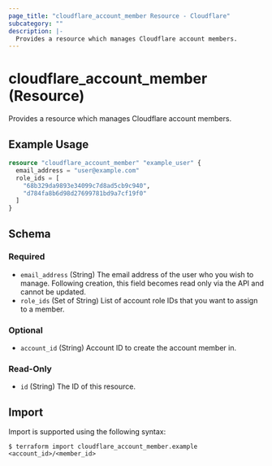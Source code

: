 ```yaml
---
page_title: "cloudflare_account_member Resource - Cloudflare"
subcategory: ""
description: |-
  Provides a resource which manages Cloudflare account members.
---
```


# cloudflare_account_member (Resource)

Provides a resource which manages Cloudflare account members.

## Example Usage

```terraform
resource "cloudflare_account_member" "example_user" {
  email_address = "user@example.com"
  role_ids = [
    "68b329da9893e34099c7d8ad5cb9c940",
    "d784fa8b6d98d27699781bd9a7cf19f0"
  ]
}
```
<!-- schema generated by tfplugindocs -->
## Schema

### Required

- `email_address` (String) The email address of the user who you wish to manage. Following creation, this field becomes read only via the API and cannot be updated.
- `role_ids` (Set of String) List of account role IDs that you want to assign to a member.

### Optional

- `account_id` (String) Account ID to create the account member in.

### Read-Only

- `id` (String) The ID of this resource.

## Import

Import is supported using the following syntax:
```shell
$ terraform import cloudflare_account_member.example <account_id>/<member_id>
```
